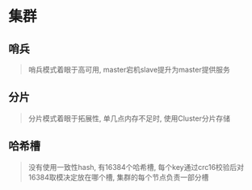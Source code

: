 # 集群

## 哨兵

> 哨兵模式着眼于高可用, master宕机slave提升为master提供服务


## 分片

> 分片模式着眼于拓展性, 单几点内存不足时, 使用Cluster分片存储


## 哈希槽

> 没有使用一致性hash, 有16384个哈希槽, 每个key通过crc16校验后对16384取模决定放在哪个槽, 集群的每个节点负责一部分槽